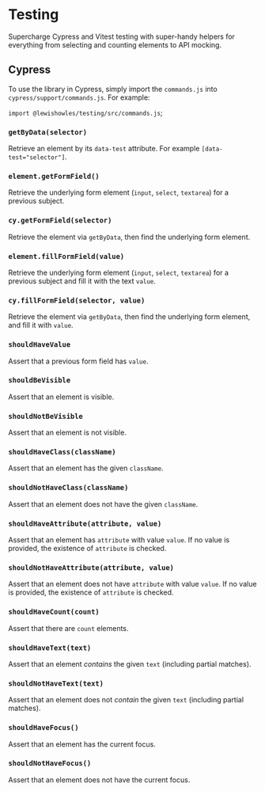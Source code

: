 # Testing

Supercharge Cypress and Vitest testing with super-handy helpers for everything from selecting and counting elements to API mocking.

## Cypress

To use the library in Cypress, simply import the `commands.js` into `cypress/support/commands.js`. For example:

`import @lewishowles/testing/src/commands.js`;

### `getByData(selector)`

Retrieve an element by its `data-test` attribute. For example `[data-test="selector"]`.

### `element.getFormField()`

Retrieve the underlying form element (`input`, `select`, `textarea`) for a previous subject.

### `cy.getFormField(selector)`

Retrieve the element via `getByData`, then find the underlying form element.

### `element.fillFormField(value)`

Retrieve the underlying form element (`input`, `select`, `textarea`) for a previous subject and fill it with the text `value`.

### `cy.fillFormField(selector, value)`

Retrieve the element via `getByData`, then find the underlying form element, and fill it with `value`.

### `shouldHaveValue`

Assert that a previous form field has `value`.

### `shouldBeVisible`

Assert that an element is visible.

### `shouldNotBeVisible`

Assert that an element is not visible.

### `shouldHaveClass(className)`

Assert that an element has the given `className`.

### `shouldNotHaveClass(className)`

Assert that an element does not have the given `className`.

### `shouldHaveAttribute(attribute, value)`

Assert that an element has `attribute` with value `value`. If no value is provided, the existence of `attribute` is checked.

### `shouldNotHaveAttribute(attribute, value)`

Assert that an element does not have `attribute` with value `value`. If no value is provided, the existence of `attribute` is checked.

### `shouldHaveCount(count)`

Assert that there are `count` elements.

### `shouldHaveText(text)`

Assert that an element _contains_ the given `text` (including partial matches).

### `shouldNotHaveText(text)`

Assert that an element does not _contain_ the given `text` (including partial matches).

### `shouldHaveFocus()`

Assert that an element has the current focus.

### `shouldNotHaveFocus()`

Assert that an element does not have the current focus.
